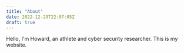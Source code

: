```yaml
---
title: "About"
date: 2022-12-29T22:07:05Z
draft: true
---
```


Hello, I'm Howard, an athlete and cyber security researcher. This is my website.